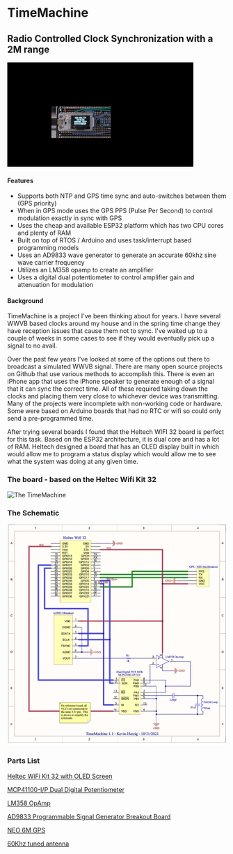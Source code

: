 # TimeMachine
## Radio Controlled Clock Synchronization with a 2M range

![The TimeMachine](https://github.com/kevinherzig/TimeMachine/blob/master/img/TimeMachine.gif?raw=true)
#### Features
 - Supports both NTP and GPS time sync and auto-switches between them (GPS priority)
 - When in GPS mode uses the GPS PPS (Pulse Per Second) to control modulation exactly in sync with GPS
 - Uses the cheap and available ESP32 platform which has two CPU cores and plenty of RAM
 - Built on top of RTOS / Arduino and uses  task/interrupt based programming models
 - Uses an AD9833 wave generator to generate an accurate 60khz sine wave carrier frequency
 - Utilizes an LM358 opamp to create an amplifier
 - Uses a digital dual potentiometer to control amplifier gain and attenuation for modulation

#### Background

TimeMachine is a project I've been thinking about for years.  I have several WWVB based clocks around my house and in the spring time change they have reception issues that cause them not to sync.  I've waited up to a couple of weeks in some cases to see if they would eventually pick up a signal to no avail.

Over the past few years I've looked at some of the options out there to broadcast a simulated WWVB signal.  There are many open source projects on Github that use various methods to accomplish this.  There is even an iPhone app that uses the iPhone speaker to generate enough of a signal that it can sync the correct time.  All of these required taking down the clocks and placing them very close to whichever device was transmitting.  Many of the projects were incomplete with non-working code or hardware.  Some were based on Arduino boards that had no RTC or wifi so could only send a pre-programmed time.

After trying several boards I found that the Heltech WIFI 32 board is perfect for this task.   Based on the ESP32 architecture, it is dual core and has a lot of RAM. Heltech designed a board that has an OLED display built in which would allow me to program a status display which would allow me to see what the system was doing at any given time.  

### The board - based on the Heltec Wifi Kit 32
![The TimeMachine](https://github.com/kevinherzig/TimeMachine/blob/master/img/TimeMachineBoard.jpg?raw=true)

### The Schematic
![enter image description here](https://github.com/kevinherzig/TimeMachine/blob/master/img/TimeMachineSchematic.png?raw=true)

### Parts List

[Heltec WiFi Kit 32 with OLED Screen](https://www.amazon.com/HiLetgo-Display-Bluetooth-Internet-Development/dp/B07DKD79Y9/)

[MCP41100-I/P Dual Digital Potentiometer](https://www.digikey.com/en/products/detail/microchip-technology/MCP42100-I-P/362090)

[LM358 OpAmp](https://www.amazon.com/gp/product/B077BR9KT2/)

[AD9833 Programmable Signal Generator Breakout Board](https://www.amazon.com/gp/product/B08PZ5FR51)

[NEO 6M GPS ](https://www.amazon.com/gp/product/B07P8YMVNT/)

[60Khz tuned antenna](https://www.amazon.com/gp/product/B07PK7WJYR/)
